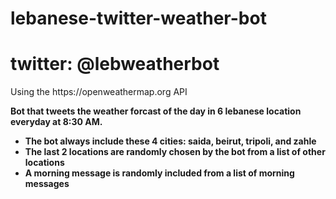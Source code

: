 # lebanese-twitter-weather-bot
<h1>twitter: @lebweatherbot</h1>
Using the https://openweathermap.org API

<b>Bot that tweets the weather forcast of the day in 6 lebanese location everyday at 8:30 AM.

- The bot always include these 4 cities: saida, beirut, tripoli, and zahle
- The last 2 locations are randomly chosen by the bot from a list of other locations
- A morning message is randomly included from a list of morning messages</b>
